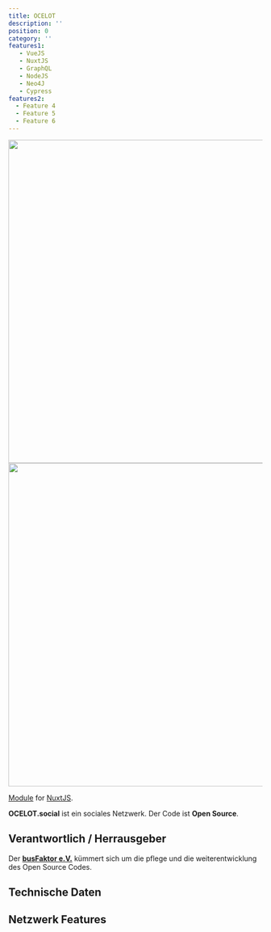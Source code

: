 ```yaml
---
title: OCELOT
description: ''
position: 0
category: ''
features1:
   - VueJS
   - NuxtJS
   - GraphQL
   - NodeJS
   - Neo4J
   - Cypress
features2:
  - Feature 4
  - Feature 5
  - Feature 6
---
```


<img src="/preview.png" class="light-img" width="1280" height="640" alt=""/>
<img src="/preview-dark.png" class="dark-img" width="1280" height="640" alt=""/>

[Module]() for [NuxtJS](https://nuxtjs.org).

<alert type="success">

**OCELOT.social** ist ein sociales Netzwerk. Der Code ist **Open Source**.

</alert>

## Verantwortlich / Herrausgeber

Der [**busFaktor e.V.**](https://busfaktor.org) kümmert sich um die pflege und die weiterentwicklung des Open Source Codes. 

## Technische Daten

<list :items="features1"></list>

 

## Netzwerk Features

<list :items="features2"></list>

 